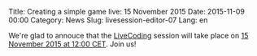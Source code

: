 Title: Creating a simple game live: 15 November 2015
Date: 2015-11-09 00:00
Category: News
Slug: livesession-editor-07
Lang: en

We're glad to annouce that the <a title="LiveCoding" href="https://www.livecoding.tv/kornerr">LiveCoding</a> session will take place on <a title="Local time" href="http://www.timeanddate.com/worldclock/fixedtime.html?msg=Whac-a-mole+game+from+scratch+live&amp;iso=20151115T12&amp;p1=37&amp;ah=3">15 November 2015 at 12:00 CET</a>. Join us!
